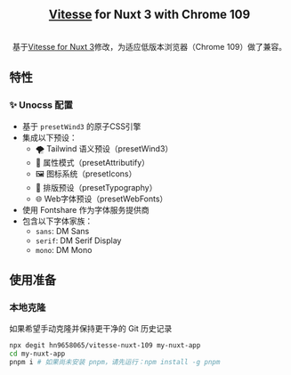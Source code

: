 <h2 align="center">
<a href="https://github.com/antfu/vitesse">Vitesse</a> for Nuxt 3 with Chrome 109
</h2>

<p align="center">
<br>
基于<a href="https://stackblitz.com/github/antfu/vitesse-nuxt">Vitesse  for Nuxt 3</a>修改，为适应低版本浏览器（Chrome 109）做了兼容。
</p>

## 特性

### ✨ Unocss 配置

- 基于 `presetWind3` 的原子CSS引擎
- 集成以下预设：
  - 🌪️ Tailwind 语义预设（presetWind3）
  - 🎨 属性模式（presetAttributify）
  - 🖼️ 图标系统（presetIcons）
  - 📝 排版预设（presetTypography）
  - 🌐 Web字体预设（presetWebFonts）
- 使用 Fontshare 作为字体服务提供商
- 包含以下字体家族：
  - `sans`: DM Sans
  - `serif`: DM Serif Display
  - `mono`: DM Mono

## 使用准备

### 本地克隆

如果希望手动克隆并保持更干净的 Git 历史记录

```bash
npx degit hn9658065/vitesse-nuxt-109 my-nuxt-app
cd my-nuxt-app
pnpm i # 如果尚未安装 pnpm，请先运行：npm install -g pnpm
```
